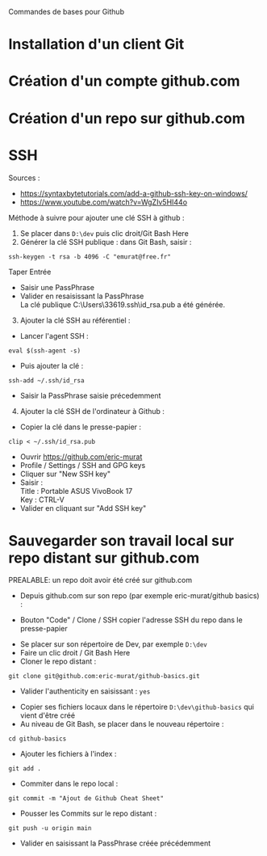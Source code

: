 Commandes de bases pour Github

# Installation d'un client Git

# Création d'un compte github.com

# Création d'un repo sur github.com

# SSH
Sources : 
- https://syntaxbytetutorials.com/add-a-github-ssh-key-on-windows/
- https://www.youtube.com/watch?v=WgZIv5HI44o

Méthode à suivre pour ajouter une clé SSH à github :
1. Se placer dans `D:\dev` puis clic droit/Git Bash Here
2. Générer la clé SSH publique : dans Git Bash, saisir :
```
ssh-keygen -t rsa -b 4096 -C "emurat@free.fr"
```
Taper Entrée
- Saisir une PassPhrase
- Valider en resaisissant la PassPhrase  
La clé publique C:\Users\33619\.ssh\id_rsa.pub a été générée.
3. Ajouter la clé SSH au référentiel :
- Lancer l'agent SSH :
```
eval $(ssh-agent -s)
```
- Puis ajouter la clé :
```
ssh-add ~/.ssh/id_rsa
```
- Saisir la PassPhrase saisie précedemment
4. Ajouter la clé SSH de l'ordinateur à Github :
- Copier la clé dans le presse-papier :
```
clip < ~/.ssh/id_rsa.pub
```
- Ouvrir https://github.com/eric-murat
- Profile / Settings / SSH and GPG keys
- Cliquer sur "New SSH key"
- Saisir :  
  Title : Portable ASUS VivoBook 17  
  Key : CTRL-V
- Valider en cliquant sur "Add SSH key"

# Sauvegarder son travail local sur repo distant sur github.com
PREALABLE: un repo doit avoir été créé sur github.com
* Depuis github.com sur son repo (par exemple eric-murat/github basics) :
- Bouton "Code" / Clone / SSH copier l'adresse SSH du repo dans le presse-papier
* Se placer sur son répertoire de Dev, par exemple `D:\dev`
* Faire un clic droit / Git Bash Here
* Cloner le repo distant :
```
git clone git@github.com:eric-murat/github-basics.git
```
- Valider l'authenticity en saisissant : `yes`
* Copier ses fichiers locaux dans le répertoire `D:\dev\github-basics` qui vient d'être créé
* Au niveau de Git Bash, se placer dans le nouveau répertoire :
```
cd github-basics
```
* Ajouter les fichiers à l'index :
```
git add .
```
* Commiter dans le repo local :
```
git commit -m "Ajout de Github Cheat Sheet"
```
* Pousser les Commits sur le repo distant :
```
git push -u origin main
```
- Valider en saisissant la PassPhrase créée précédemment







